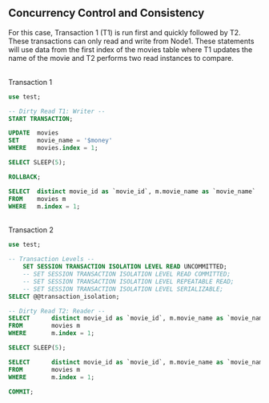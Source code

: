 ## Concurrency Control and Consistency
For this case, Transaction 1 (T1) is run first and quickly followed by T2. These transactions can only read and write from Node1. These statements will use data from the first index of the movies table where T1 updates the name of the movie and T2 performs two read instances to compare.

\
Transaction 1
``` sql
use test;

-- Dirty Read T1: Writer --
START TRANSACTION;

UPDATE 	movies
SET		movie_name = '$money'
WHERE	movies.index = 1;

SELECT SLEEP(5);

ROLLBACK;

SELECT 	distinct movie_id as `movie_id`, m.movie_name as `movie_name` 
FROM 	movies m
WHERE 	m.index = 1;
```
\
Transaction 2
```sql
use test;

-- Transaction Levels --
	SET SESSION TRANSACTION ISOLATION LEVEL READ UNCOMMITTED;
	-- SET SESSION TRANSACTION ISOLATION LEVEL READ COMMITTED;
	-- SET SESSION TRANSACTION ISOLATION LEVEL REPEATABLE READ;
	-- SET SESSION TRANSACTION ISOLATION LEVEL SERIALIZABLE;
SELECT @@transaction_isolation;

-- Dirty Read T2: Reader --
SELECT 		distinct movie_id as `movie_id`, m.movie_name as `movie_name`
FROM 		movies m 
WHERE 		m.index = 1;

SELECT SLEEP(5);

SELECT 		distinct movie_id as `movie_id`, m.movie_name as `movie_name` 
FROM 		movies m 
WHERE 		m.index = 1;

COMMIT;
```